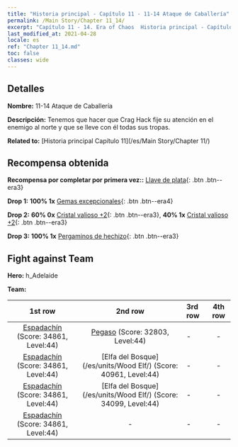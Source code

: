 ```yaml
---
title: "Historia principal - Capítulo 11 - 11-14 Ataque de Caballería"
permalink: /Main Story/Chapter 11_14/
excerpt: "Capítulo 11 - 14. Era of Chaos  Historia principal - Capítulo 11_14. 11-14 Ataque de Caballería"
last_modified_at: 2021-04-28
locale: es
ref: "Chapter 11_14.md"
toc: false
classes: wide
---
```


## Detalles

 **Nombre:** 11-14 Ataque de Caballería

 **Descripción:** Tenemos que hacer que Crag Hack fije su atención en el enemigo al norte y que se lleve con él todas sus tropas.

 **Related to:** [Historia principal Capítulo 11](/es/Main Story/Chapter 11/)

## Recompensa obtenida

 **Recompensa por completar por primera vez::** [Llave de plata](/ItemsES/con_693/){: .btn .btn--era3}

 **Drop 1:** **100% 1x** [Gemas excepcionales](/ItemsES/mat_37/){: .btn .btn--era4}

 **Drop 2:** **60% 0x** [Cristal valioso +2](/ItemsES/mat_31/){: .btn .btn--era3}, **40% 1x** [Cristal valioso +2](/ItemsES/mat_31/){: .btn .btn--era3}

 **Drop 3:** **100% 1x** [Pergaminos de hechizo](/ItemsES/con_694/){: .btn .btn--era3}


## Fight against Team
 **Hero:** h_Adelaide

 **Team:**


  | 1st row | 2nd row | 3rd row | 4th row |
  |:----:|:----:|:----|:----:|
  | [Espadachín](/es/units/Swordsman/) (Score: 34861, Level:44)  | [Pegaso](/es/units/Pegasus/) (Score: 32803, Level:44)  | - | - |
  | [Espadachín](/es/units/Swordsman/) (Score: 34861, Level:44)  | [Elfa del Bosque](/es/units/Wood Elf/) (Score: 40961, Level:44)  | - | - |
  | [Espadachín](/es/units/Swordsman/) (Score: 34861, Level:44)  | [Elfa del Bosque](/es/units/Wood Elf/) (Score: 34099, Level:44)  | - | - |
  | [Espadachín](/es/units/Swordsman/) (Score: 34861, Level:44)  | - | - | - |


